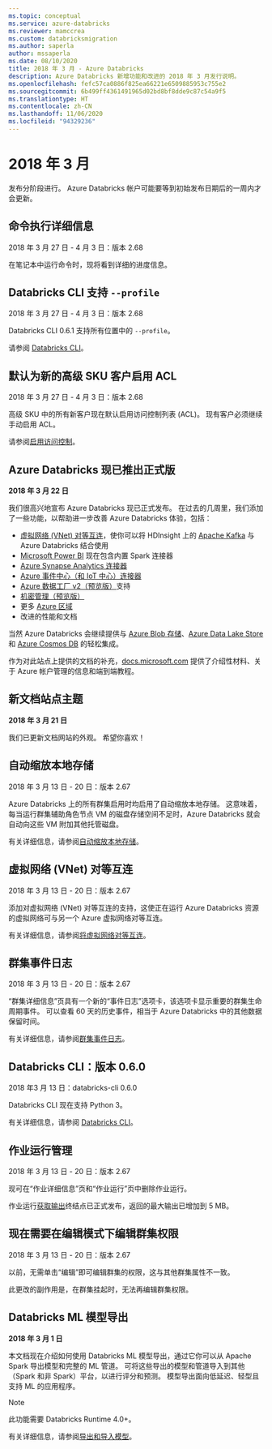 ```yaml
---
ms.topic: conceptual
ms.service: azure-databricks
ms.reviewer: mamccrea
ms.custom: databricksmigration
ms.author: saperla
author: mssaperla
ms.date: 08/10/2020
title: 2018 年 3 月 - Azure Databricks
description: Azure Databricks 新增功能和改进的 2018 年 3 月发行说明。
ms.openlocfilehash: fefc57ca0886f825ea66221e6509885953c755e2
ms.sourcegitcommit: 6b499ff4361491965d02bd8bf8dde9c87c54a9f5
ms.translationtype: HT
ms.contentlocale: zh-CN
ms.lasthandoff: 11/06/2020
ms.locfileid: "94329236"
---
```

# <a name="march-2018"></a>2018 年 3 月

发布分阶段进行。 Azure Databricks 帐户可能要等到初始发布日期后的一周内才会更新。

## <a name="command-execution-details"></a>命令执行详细信息

2018 年 3 月 27 日 - 4 月 3 日：版本 2.68

在笔记本中运行命令时，现将看到详细的进度信息。

## <a name="databricks-cli-supports---profile"></a>Databricks CLI 支持 `--profile`

2018 年 3 月 27 日 - 4 月 3 日：版本 2.68

Databricks CLI 0.6.1 支持所有位置中的 `--profile`。

请参阅 [Databricks CLI](../../../dev-tools/cli/index.md)。

## <a name="acls-enabled-by-default-for-new-premium-sku-customers"></a>默认为新的高级 SKU 客户启用 ACL

2018 年 3 月 27 日 - 4 月 3 日：版本 2.68

高级 SKU 中的所有新客户现在默认启用访问控制列表 (ACL)。 现有客户必须继续手动启用 ACL。

请参阅[启用访问控制](../../../administration-guide/access-control/index.md)。

## <a name="azure-databricks-is-now-generally-available"></a>Azure Databricks 现已推出正式版

**2018 年 3 月 22 日**

我们很高兴地宣布 Azure Databricks 现已正式发布。 在过去的几周里，我们添加了一些功能，以帮助进一步改善 Azure Databricks 体验，包括：

* [虚拟网络 (VNet) 对等互连](../../../administration-guide/cloud-configurations/azure/vnet-peering.md)，使你可以将 HDInsight 上的 [Apache Kafka](../../../spark/latest/structured-streaming/kafka.md) 与 Azure Databricks 结合使用
* [Microsoft Power BI](../../../integrations/bi/power-bi.md) 现在包含内置 Spark 连接器
* [Azure Synapse Analytics 连接器](../../../data/data-sources/azure/synapse-analytics.md)
* [Azure 事件中心（和 IoT 中心）连接器](../../../spark/latest/structured-streaming/streaming-event-hubs.md)
* [Azure 数据工厂 v2（预览版）](../../../dev-tools/data-pipelines.md)支持
* [机密管理（预览版）](../../../security/secrets/index.md#secrets-user-guide)
* 更多 [Azure 区域](https://azure.microsoft.com/global-infrastructure/services/?products=databricks)
* 改进的性能和文档

当然 Azure Databricks 会继续提供与 [Azure Blob 存储](../../../data/data-sources/azure/azure-storage.md)、[Azure Data Lake Store](../../../data/data-sources/azure/azure-datalake.md) 和 [Azure Cosmos DB](../../../data/data-sources/azure/cosmosdb-connector.md) 的轻松集成。

作为对此站点上提供的文档的补充，[docs.microsoft.com](/azure-databricks/) 提供了介绍性材料、关于 Azure 帐户管理的信息和端到端教程。

## <a name="new-doc-site-theme"></a>新文档站点主题

**2018 年 3 月 21 日**

我们已更新文档网站的外观。 希望你喜欢！

## <a name="autoscaling-local-storage"></a>自动缩放本地存储

2018 年 3 月 13 日 - 20 日：版本 2.67

Azure Databricks 上的所有群集启用时均启用了自动缩放本地存储。 这意味着，每当运行群集辅助角色节点 VM 的磁盘存储空间不足时，Azure Databricks 就会自动向这些 VM 附加其他托管磁盘。

有关详细信息，请参阅[自动缩放本地存储](../../../clusters/configure.md#autoscaling-local-storage-azure)。

## <a name="virtual-network-vnet-peering"></a>虚拟网络 (VNet) 对等互连

2018 年 3 月 13 日 - 20 日：版本 2.67

添加对虚拟网络 (VNet) 对等互连的支持，这使正在运行 Azure Databricks 资源的虚拟网络可与另一个 Azure 虚拟网络对等互连。

有关详细信息，请参阅[将虚拟网络对等互连](../../../administration-guide/cloud-configurations/azure/vnet-peering.md)。

## <a name="cluster-event-log"></a>群集事件日志

2018 年 3 月 13 日 - 20 日：版本 2.67

“群集详细信息”页具有一个新的“事件日志”选项卡，该选项卡显示重要的群集生命周期事件。 可以查看 60 天的历史事件，相当于 Azure Databricks 中的其他数据保留时间。

有关详细信息，请参阅[群集事件日志](../../../clusters/clusters-manage.md#event-log)。

## <a name="databricks-cli-060-release"></a>Databricks CLI：版本 0.6.0

2018 年3 月 13 日：databricks-cli 0.6.0

Databricks CLI 现在支持 Python 3。

有关详细信息，请参阅 [Databricks CLI](../../../dev-tools/cli/index.md)。

## <a name="job-run-management"></a>作业运行管理

2018 年 3 月 13 日 - 20 日：版本 2.67

现可在“作业详细信息”页和“作业运行”页中删除作业运行。

作业运行[获取输出](../../../dev-tools/api/latest/jobs.md#jobsjobsservicegetrunoutput)终结点已正式发布，返回的最大输出已增加到 5 MB。

## <a name="edit-cluster-permissions-now-requires-edit-mode"></a>现在需要在编辑模式下编辑群集权限

2018 年 3 月 13 日 - 20 日：版本 2.67

以前，无需单击“编辑”即可编辑群集的权限，这与其他群集属性不一致。

此更改的副作用是，在群集挂起时，无法再编辑群集权限。

## <a name="databricks-ml-model-export"></a>Databricks ML 模型导出

**2018 年 3 月 1 日**

本文档现在介绍如何使用 Databricks ML 模型导出，通过它你可以从 Apache Spark 导出模型和完整的 ML 管道。 可将这些导出的模型和管道导入到其他（Spark 和非 Spark）平台，以进行评分和预测。 模型导出面向低延迟、轻型且支持 ML 的应用程序。

> [!NOTE]
>
> 此功能需要 Databricks Runtime 4.0+。

有关详细信息，请参阅[导出和导入模型](../../../applications/machine-learning/model-export/index.md)。